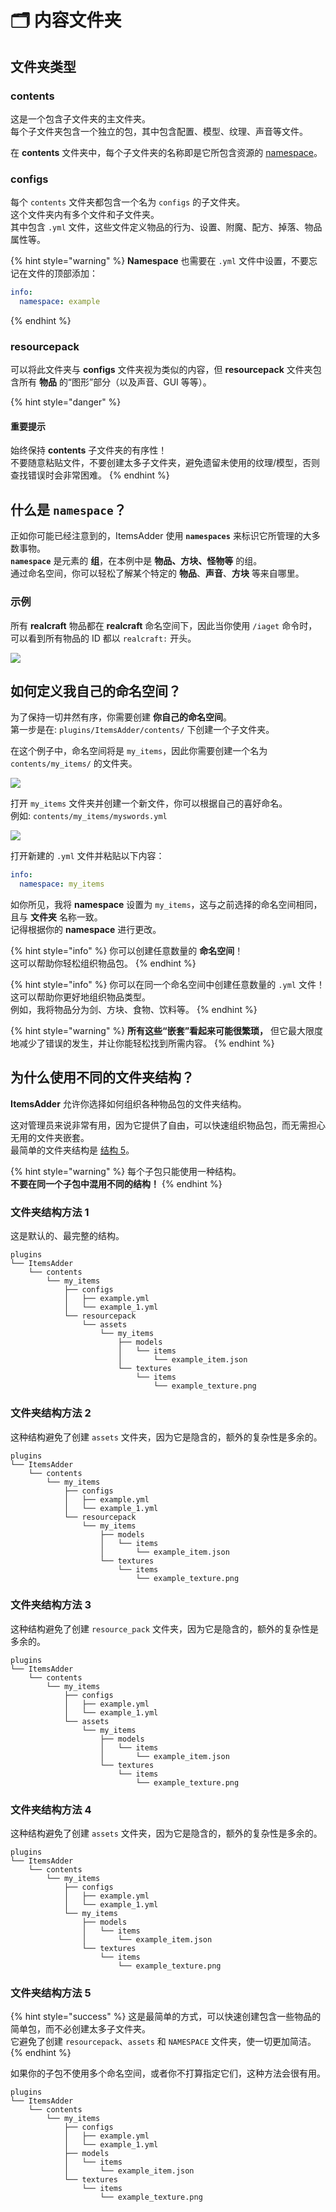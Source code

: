 # 🗂 内容文件夹

## 文件夹类型

### contents

这是一个包含子文件夹的主文件夹。\
每个子文件夹包含一个独立的包，其中包含配置、模型、纹理、声音等文件。

在 **contents** 文件夹中，每个子文件夹的名称即是它所包含资源的 [namespace](broken-reference)。

### configs

每个 `contents` 文件夹都包含一个名为 `configs` 的子文件夹。\
这个文件夹内有多个文件和子文件夹。\
其中包含 `.yml` 文件，这些文件定义物品的行为、设置、附魔、配方、掉落、物品属性等。

{% hint style="warning" %}
**Namespace** 也需要在 `.yml` 文件中设置，不要忘记在文件的顶部添加：

```yaml
info:
  namespace: example
```
{% endhint %}

### resourcepack

可以将此文件夹与 **configs** 文件夹视为类似的内容，但 **resourcepack** 文件夹包含所有 **物品** 的“图形”部分（以及声音、GUI 等等）。

{% hint style="danger" %}
#### **重要提示**

始终保持 **contents** 子文件夹的有序性！\
不要随意粘贴文件，不要创建太多子文件夹，避免遗留未使用的纹理/模型，否则查找错误时会非常困难。
{% endhint %}

## 什么是 `namespace`？

正如你可能已经注意到的，ItemsAdder 使用 **`namespaces`** 来标识它所管理的大多数事物。\
**`namespace`** 是元素的 **组**，在本例中是 **物品、方块、怪物等** 的组。\
通过命名空间，你可以轻松了解某个特定的 **物品**、**声音**、**方块** 等来自哪里。

### 示例

所有 **realcraft** 物品都在 **realcraft** 命名空间下，因此当你使用 `/iaget` 命令时，可以看到所有物品的 ID 都以 `realcraft:` 开头。

![](<../../.gitbook/assets/image (7).png>)

## 如何定义我自己的命名空间？

为了保持一切井然有序，你需要创建 **你自己的命名空间**。\
第一步是在: `plugins/ItemsAdder/contents/` 下创建一个子文件夹。

在这个例子中，命名空间将是 `my_items`，因此你需要创建一个名为 `contents/my_items/` 的文件夹。

![](../../.gitbook/assets/my\_items\_namespace.png)

打开 `my_items` 文件夹并创建一个新文件，你可以根据自己的喜好命名。\
例如: `contents/my_items/myswords.yml`

![](../../.gitbook/assets/my\_swords\_yml.png)

打开新建的 `.yml` 文件并粘贴以下内容：

```yaml
info:
  namespace: my_items
```

如你所见，我将 **namespace** 设置为 `my_items`，这与之前选择的命名空间相同，且与 **文件夹** 名称一致。\
记得根据你的 **namespace** 进行更改。

{% hint style="info" %}
你可以创建任意数量的 **命名空间**！\
这可以帮助你轻松组织物品包。
{% endhint %}

{% hint style="info" %}
你可以在同一个命名空间中创建任意数量的 `.yml` 文件！\
这可以帮助你更好地组织物品类型。\
例如，我将物品分为剑、方块、食物、饮料等。
{% endhint %}

{% hint style="warning" %}
**所有这些“嵌套”看起来可能很繁琐，** 但它最大限度地减少了错误的发生，并让你能轻松找到所需内容。
{% endhint %}

## 为什么使用不同的文件夹结构？

**ItemsAdder** 允许你选择如何组织各种物品包的文件夹结构。

这对管理员来说非常有用，因为它提供了自由，可以快速组织物品包，而无需担心无用的文件夹嵌套。\
最简单的文件夹结构是 [结构 5](configs-and-resourcepack.md#folders-structure-method-5)。

{% hint style="warning" %}
每个子包只能使用一种结构。\
**不要在同一个子包中混用不同的结构！**
{% endhint %}

### 文件夹结构方法 1

这是默认的、最完整的结构。

```
plugins
└── ItemsAdder
    └── contents
        └── my_items
            ├── configs
            │   ├── example.yml
            │   └── example_1.yml
            └── resourcepack
                └── assets
                    └── my_items
                        ├── models
                        │   └── items
                        │       └── example_item.json
                        └── textures
                            └── items
                                └── example_texture.png
```

### 文件夹结构方法 2

这种结构避免了创建 `assets` 文件夹，因为它是隐含的，额外的复杂性是多余的。

```
plugins
└── ItemsAdder
    └── contents
        └── my_items
            ├── configs
            │   ├── example.yml
            │   └── example_1.yml
            └── resourcepack
                └── my_items
                    ├── models
                    │   └── items
                    │       └── example_item.json
                    └── textures
                        └── items
                            └── example_texture.png
```

### 文件夹结构方法 3

这种结构避免了创建 `resource_pack` 文件夹，因为它是隐含的，额外的复杂性是多余的。

```
plugins
└── ItemsAdder
    └── contents
        └── my_items
            ├── configs
            │   ├── example.yml
            │   └── example_1.yml
            └── assets
                └── my_items
                    ├── models
                    │   └── items
                    │       └── example_item.json
                    └── textures
                        └── items
                            └── example_texture.png
```

### 文件夹结构方法 4

这种结构避免了创建 `assets` 文件夹，因为它是隐含的，额外的复杂性是多余的。

```
plugins
└── ItemsAdder
    └── contents
        └── my_items
            ├── configs
            │   ├── example.yml
            │   └── example_1.yml
            └── my_items
                ├── models
                │   └── items
                │       └── example_item.json
                └── textures
                    └── items
                        └── example_texture.png
```

### 文件夹结构方法 5

{% hint style="success" %}
这是最简单的方式，可以快速创建包含一些物品的简单包，而不必创建太多子文件夹。\
它避免了创建 `resourcepack`、`assets` 和 `NAMESPACE` 文件夹，使一切更加简洁。
{% endhint %}

如果你的子包不使用多个命名空间，或者你不打算指定它们，这种方法会很有用。

```
plugins
└── ItemsAdder
    └── contents
        └── my_items
            ├── configs
            │   ├── example.yml
            │   └── example_1.yml
            ├── models
            │   └── items
            │       └── example_item.json
            └── textures
                └── items
                    └── example_texture.png
```
